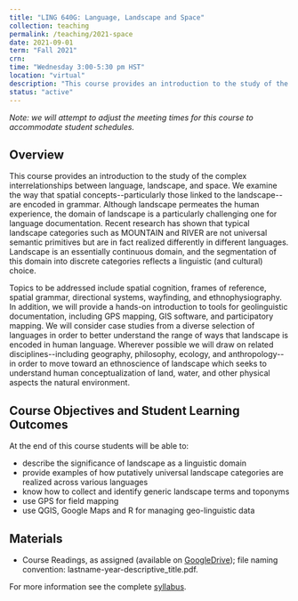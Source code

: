 ```yaml
---
title: "LING 640G: Language, Landscape and Space"
collection: teaching
permalink: /teaching/2021-space
date: 2021-09-01
term: "Fall 2021"
crn:
time: "Wednesday 3:00-5:30 pm HST"
location: "virtual"
description: "This course provides an introduction to the study of the complex inter-relationships between language, landscape, and space."
status: "active"
---
```


*Note: we will attempt to adjust the meeting times for this course to accommodate student schedules.*

## Overview

This course provides an introduction to the study of the complex interrelationships between language, landscape, and space. We examine the way that spatial concepts--particularly those linked to the landscape--are encoded in grammar. Although landscape permeates the human experience, the domain of landscape is a particularly challenging one for language documentation. Recent research has shown that typical landscape categories such as MOUNTAIN and RIVER are not universal semantic primitives but are in fact realized differently in different languages. Landscape is an essentially continuous domain, and the segmentation of this domain into discrete categories reflects a linguistic (and cultural) choice.

Topics to be addressed include spatial cognition, frames of reference, spatial grammar, directional systems, wayfinding, and ethnophysiography. In addition, we will provide a hands-on introduction to tools for geolinguistic documentation, including GPS mapping, GIS software, and participatory mapping. We will consider case studies from a diverse selection of languages in order to better understand the range of ways that landscape is encoded in human language. Wherever possible we will draw on related disciplines--including geography, philosophy, ecology, and anthropology--in order to move toward an ethnoscience of landscape which seeks to understand human conceptualization of land, water, and other physical aspects the natural environment.

## Course Objectives and Student Learning Outcomes

At the end of this course students will be able to:

* describe the significance of landscape as a linguistic domain
* provide examples of how putatively universal landscape categories are realized across various languages
* know how to collect and identify generic landscape terms and toponyms
* use GPS for field mapping
* use QGIS, Google Maps and R for managing geo-linguistic data

## Materials

* Course Readings, as assigned (available on [GoogleDrive](https://rebrand.ly/ling640G-readings));
file naming convention: lastname-year-descriptive_title.pdf. 

For more information see the complete [syllabus](https://bit.ly/ling640Gfall2021).
